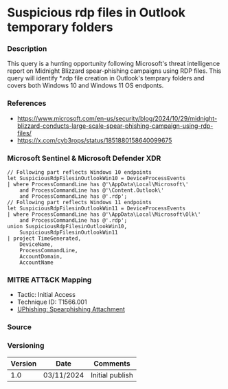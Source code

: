 # Suspicious rdp files in Outlook temporary folders

### Description

This query is a hunting opportunity following Microsoft's threat intelligence report on Midnight Blizzard spear-phishing campaigns using RDP files. This query will identify *.rdp file creation in Outlook's temprary folders and covers both Windows 10 and Windows 11 OS endponts.

### References
- https://www.microsoft.com/en-us/security/blog/2024/10/29/midnight-blizzard-conducts-large-scale-spear-phishing-campaign-using-rdp-files/
- https://x.com/cyb3rops/status/1851880158640099675

### Microsoft Sentinel & Microsoft Defender XDR
```
// Following part reflects Windows 10 endpoints
let SuspiciousRdpFilesinOutlookWin10 = DeviceProcessEvents
| where ProcessCommandLine has @'\AppData\Local\Microsoft\' 
    and ProcessCommandLine has @'\Content.Outlook\' 
    and ProcessCommandLine has @'.rdp';
// Following part reflects Windows 11 endpoints
let SuspiciousRdpFilesinOutlookWin11 = DeviceProcessEvents
| where ProcessCommandLine has @'\AppData\Local\Microsoft\Olk\'
    and ProcessCommandLine has @'.rdp';
union SuspiciousRdpFilesinOutlookWin10,
    SuspiciousRdpFilesinOutlookWin11
| project TimeGenerated, 
    DeviceName, 
    ProcessCommandLine, 
    AccountDomain, 
    AccountName
```

### MITRE ATT&CK Mapping
- Tactic: Initial Access
- Technique ID: T1566.001
- [UPhishing: Spearphishing Attachment](https://attack.mitre.org/techniques/T1566/001/)

### Source

### Versioning
| Version       | Date          | Comments                          |
| ------------- |---------------| ----------------------------------|
| 1.0           | 03/11/2024    | Initial publish                   |
